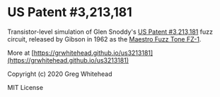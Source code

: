 # US Patent #3,213,181

Transistor-level simulation of Glen Snoddy's [US Patent #3,213,181](references/US3213181.pdf) fuzz circuit, released by Gibson in 1962 as the [Maestro Fuzz Tone FZ-1](https://en.wikipedia.org/wiki/Maestro_FZ-1_Fuzz-Tone).

More at [https://grwhitehead.github.io/us3213181](https://grwhitehead.github.io/us3213181)

Copyright (c) 2020 Greg Whitehead

MIT License
